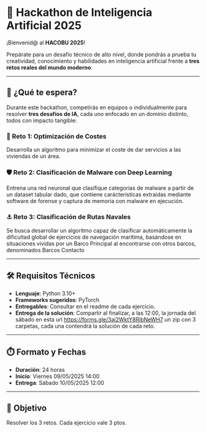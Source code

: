# 🚀 Hackathon de Inteligencia Artificial 2025

¡Bienvenid@ al **HACOBU 2025**!

Prepárate para un desafío técnico de alto nivel, donde pondrás a prueba tu creatividad, conocimiento y habilidades en inteligencia artificial frente a **tres retos reales del mundo moderno**.

---

## 🧠 ¿Qué te espera?

Durante este hackathon, competirás en equipos o individualmente para resolver **tres desafíos de IA**, cada uno enfocado en un dominio distinto, todos con impacto tangible:

### 🔧 Reto 1: Optimización de Costes
Desarrolla un algoritmo para minimizar el coste de dar servicios a las viviendas de un área.

### 🛡️ Reto 2: Clasificación de Malware con Deep Learning
Entrena una red neuronal que clasifique categorías de malware a partir de un dataset tabular dado, que contiene carácteristicas extraidas mediante software de forense y captura de memoria con malware en ejecución.

### ⚓ Reto 3: Clasificación de Rutas Navales
Se busca desarrollar un algoritmo capaz de clasificar automáticamente la dificultad global de ejercicios de navegación marítima, basándose en situaciones vividas por un Barco Principal al encontrarse con otros barcos, denominados Barcos Contacto

---

## 🛠️ Requisitos Técnicos

- **Lenguaje**: Python 3.10+
- **Frameworks sugeridos**: PyTorch
- **Entregables**: Consultar en el readme de cada ejercicio.
- **Entrega de la solución**: Compartir al finalizar, a las 12:00, la jornada del sábado en esta url https://forms.gle/3aj2WktY8RibNeWH7 un zip con 3 carpetas, cada una contendrá la solución de cada reto.

---

## ⏱️ Formato y Fechas

- **Duración**: 24 horas
- **Inicio**: Viernes 09/05/2025 14:00
- **Entrega**: Sábado 10/05/2025 12:00 
---

## 🎯 Objetivo

Resolver los 3 retos. Cada ejercicio vale 3 ptos.


